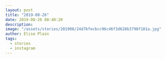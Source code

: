 ```yaml
---
layout: post
title: "2019-08-26"
date: 2019-08-26 08:40:20
description: 
image: "/assets/stories/201908/24d7bfecbcc96c46f3d628b3798f101a.jpg"
author: Elise Plain
tags: 
  - stories
  - instagram
---
```



<p></p>
